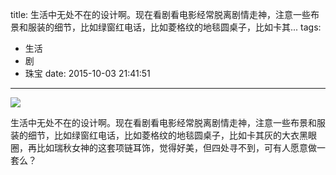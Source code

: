 title: 生活中无处不在的设计啊。现在看剧看电影经常脱离剧情走神，注意一些布景和服装的细节，比如绿窗红电话，比如菱格纹的地毯圆桌子，比如卡其...
tags:
  - 生活
  - 剧
  - 珠宝
date: 2015-10-03 21:41:51
---

![](http://40.media.tumblr.com/f2fda7effa766cebd9193563cafa87cf/tumblr_nvncprsBQL1rka0kro1_500.png)

生活中无处不在的设计啊。现在看剧看电影经常脱离剧情走神，注意一些布景和服装的细节，比如绿窗红电话，比如菱格纹的地毯圆桌子，比如卡其灰的大衣黑眼圈，再比如瑞秋女神的这套项链耳饰，觉得好美，但四处寻不到，可有人愿意做一套么？ 